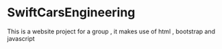 # SwiftCarsEngineering
This is  a website project for a group , it makes use of html , bootstrap and javascript
